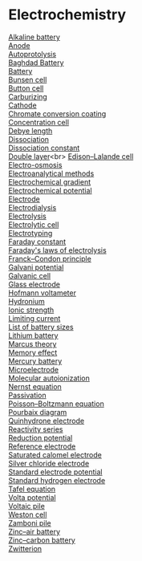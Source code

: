 # Electrochemistry
[Alkaline battery](https://en.wikipedia.org/wiki/Alkaline_battery)<br>
[Anode](https://en.wikipedia.org/wiki/Anode)<br>
[Autoprotolysis](https://en.wikipedia.org/wiki/Autoprotolysis)<br>
[Baghdad Battery](https://en.wikipedia.org/wiki/Baghdad_Battery)<br>
[Battery](https://en.wikipedia.org/wiki/Battery_(electricity))<br>
[Bunsen cell](https://en.wikipedia.org/wiki/Bunsen_cell)<br>
[Button cell](https://en.wikipedia.org/wiki/Button_cell)<br>
[Carburizing](https://en.wikipedia.org/wiki/Carburizing)<br>
[Cathode](https://en.wikipedia.org/wiki/Cathode)<br>
[Chromate conversion coating](https://en.wikipedia.org/wiki/Chromate_conversion_coating)<br>
[Concentration cell](https://en.wikipedia.org/wiki/Concentration_cell)<br>
[Debye length](https://en.wikipedia.org/wiki/Debye_length)<br>
[Dissociation](https://en.wikipedia.org/wiki/Dissociation)<br>
[Dissociation constant](https://en.wikipedia.org/wiki/Dissociation_constant)<br>
[Double layer](https://en.wikipedia.org/wiki/Double_layer_(surface_science))<br>
[Edison–Lalande cell](https://en.wikipedia.org/wiki/Edison%E2%80%93Lalande_cell)<br>
[Electro-osmosis](https://en.wikipedia.org/wiki/Electro-osmosis)<br>
[Electroanalytical methods](https://en.wikipedia.org/wiki/Electroanalytical_methods)<br>
[Electrochemical gradient](https://en.wikipedia.org/wiki/Electrochemical_gradient)<br>
[Electrochemical potential](https://en.wikipedia.org/wiki/Electrochemical_potential)<br>
[Electrode](https://en.wikipedia.org/wiki/Electrode)<br>
[Electrodialysis](https://en.wikipedia.org/wiki/Electrodialysis)<br>
[Electrolysis](https://en.wikipedia.org/wiki/Electrolysis)<br>
[Electrolytic cell](https://en.wikipedia.org/wiki/Electrolytic_cell)<br>
[Electrotyping](https://en.wikipedia.org/wiki/Electrotyping)<br>
[Faraday constant](https://en.wikipedia.org/wiki/Faraday_constant)<br>
[Faraday's laws of electrolysis](https://en.wikipedia.org/wiki/Faraday%27s_laws_of_electrolysis)<br>
[Franck–Condon principle](https://en.wikipedia.org/wiki/Franck%E2%80%93Condon_principle)<br>
[Galvani potential](https://en.wikipedia.org/wiki/Galvani_potential)<br>
[Galvanic cell](https://en.wikipedia.org/wiki/Galvanic_cell)<br>
[Glass electrode](https://en.wikipedia.org/wiki/Glass_electrode)<br>
[Hofmann voltameter](https://en.wikipedia.org/wiki/Hofmann_voltameter)<br>
[Hydronium](https://en.wikipedia.org/wiki/Hydronium)<br>
[Ionic strength](https://en.wikipedia.org/wiki/Ionic_strength)<br>
[Limiting current](https://en.wikipedia.org/wiki/Limiting_current)<br>
[List of battery sizes](https://en.wikipedia.org/wiki/List_of_battery_sizes)<br>
[Lithium battery](https://en.wikipedia.org/wiki/Lithium_battery)<br>
[Marcus theory](https://en.wikipedia.org/wiki/Marcus_theory)<br>
[Memory effect](https://en.wikipedia.org/wiki/Memory_effect)<br>
[Mercury battery](https://en.wikipedia.org/wiki/Mercury_battery)<br>
[Microelectrode](https://en.wikipedia.org/wiki/Microelectrode)<br>
[Molecular autoionization](https://en.wikipedia.org/wiki/Molecular_autoionization)<br>
[Nernst equation](https://en.wikipedia.org/wiki/Nernst_equation)<br>
[Passivation](https://en.wikipedia.org/wiki/Passivation_(chemistry))<br>
[Poisson–Boltzmann equation](https://en.wikipedia.org/wiki/Poisson%E2%80%93Boltzmann_equation)<br>
[Pourbaix diagram](https://en.wikipedia.org/wiki/Pourbaix_diagram)<br>
[Quinhydrone electrode](https://en.wikipedia.org/wiki/Quinhydrone_electrode)<br>
[Reactivity series](https://en.wikipedia.org/wiki/Reactivity_series)<br>
[Reduction potential](https://en.wikipedia.org/wiki/Reduction_potential)<br>
[Reference electrode](https://en.wikipedia.org/wiki/Reference_electrode)<br>
[Saturated calomel electrode](https://en.wikipedia.org/wiki/Saturated_calomel_electrode)<br>
[Silver chloride electrode](https://en.wikipedia.org/wiki/Silver_chloride_electrode)<br>
[Standard electrode potential](https://en.wikipedia.org/wiki/Standard_electrode_potential)<br>
[Standard hydrogen electrode](https://en.wikipedia.org/wiki/Standard_hydrogen_electrode)<br>
[Tafel equation](https://en.wikipedia.org/wiki/Tafel_equation)<br>
[Volta potential](https://en.wikipedia.org/wiki/Volta_potential)<br>
[Voltaic pile](https://en.wikipedia.org/wiki/Voltaic_pile)<br>
[Weston cell](https://en.wikipedia.org/wiki/Weston_cell)<br>
[Zamboni pile](https://en.wikipedia.org/wiki/Zamboni_pile)<br>
[Zinc–air battery](https://en.wikipedia.org/wiki/Zinc%E2%80%93air_battery)<br>
[Zinc–carbon battery](https://en.wikipedia.org/wiki/Zinc%E2%80%93carbon_battery)<br>
[Zwitterion](https://en.wikipedia.org/wiki/Zwitterion)<br>
